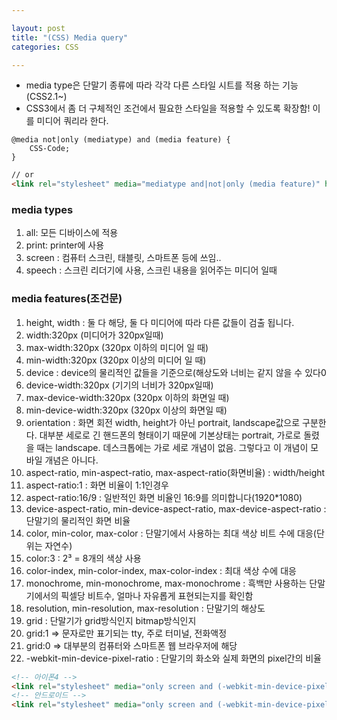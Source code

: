 ```yaml
---

layout: post
title: "(CSS) Media query"
categories: CSS

---
```


* media type은 단말기 종류에 따라 각각 다른 스타일 시트를 적용 하는 기능(CSS2.1~)
* CSS3에서 좀 더 구체적인 조건에서 필요한 스타일을 적용할 수 있도록 확장함! 이를 미디어 쿼리라 한다.

```CSS3
@media not|only (mediatype) and (media feature) {
    CSS-Code;
}
```

```html
// or
<link rel="stylesheet" media="mediatype and|not|only (media feature)" href="mystylesheet.css">
```

### media types
1. all: 모든 디바이스에 적용
2. print: printer에 사용
3. screen : 컴퓨터 스크린, 태블릿, 스마트폰 등에 쓰임..
4. speech : 스크린 리더기에 사용, 스크린 내용을 읽어주는 미디어 일때

### media features(조건문)
1. height, width : 둘 다 해당, 둘 다 미디어에 따라 다른 값들이 검출 됩니다.
2. width:320px (미디어가 320px일때)
3. max-width:320px (320px 이하의 미디어 일 때)
4. min-width:320px (320px 이상의 미디어 일 때)
5. device : device의 물리적인 값들을 기준으로(해상도와 너비는 같지 않을 수 있다0
6. device-width:320px (기기의 너비가 320px일때)
7. max-device-width:320px (320px 이하의 화면일 때)
8. min-device-width:320px (320px 이상의 화면일 때)
9. orientation : 화면 회전 width, height가 아닌 portrait, landscape값으로 구분한다. 대부분 세로로 긴 핸드폰의 형태이기 때문에 기본상태는 portrait, 가로로 돌렸을 때는 landscape. 데스크톱에는 가로 세로 개념이 없음. 그렇다고 이 개념이 모바일 개념은 아니다.
10. aspect-ratio, min-aspect-ratio, max-aspect-ratio(화면비율) : width/height
11. aspect-ratio:1 : 화면 비율이 1:1인경우
12. aspect-ratio:16/9 : 일반적인 화면 비율인 16:9를 의미합니다(1920*1080)
13. device-aspect-ratio, min-device-aspect-ratio, max-device-aspect-ratio :단말기의 물리적인 화면 비율
14. color, min-color, max-color : 단말기에서 사용하는 최대 색상 비트 수에 대응(단위는 자연수)
15. color:3 : 2³ = 8개의 색상 사용
16. color-index, min-color-index, max-color-index : 최대 색상 수에 대응
17. monochrome, min-monochrome, max-monochrome : 흑백만 사용하는 단말기에서의 픽셀당 비트수, 얼마나 자유롭게 표현되는지를 확인함
18. resolution, min-resolution, max-resolution : 단말기의 해상도
19. grid : 단말기가 grid방식인지 bitmap방식인지
20. grid:1 ⇒ 문자로만 표기되는 tty, 주로 터미널, 전화액정
21. grid:0 ⇒ 대부분의 컴퓨터와 스마트폰 웹 브라우저에 해당
22. -webkit-min-device-pixel-ratio : 단말기의 화소와 실제 화면의 pixel간의 비율

```html
<!-- 아이폰4 -->
<link rel="stylesheet" media="only screen and (-webkit-min-device-pixel-ratio: 2)" type="text/css" href="iphone4.css">
<!-- 안드로이드 -->
<link rel="stylesheet" media="only screen and (-webkit-min-device-pixel-ratio: 1.5)" type="text/css" href="android.css">
```

<br/><br/>
